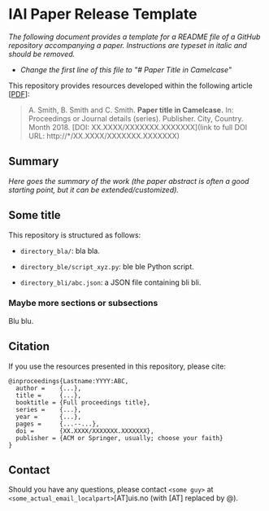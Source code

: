 # IAI Paper Release Template

*The following document provides a template for a README file of a GitHub repository accompanying a paper. Instructions are typeset in italic and should be removed.*

  * *Change the first line of this file to "# Paper Title in Camelcase"*

This repository provides resources developed within the following article [[PDF](https://arxiv.org/abs/TODO_FIX_LINK)]:

> A. Smith, B. Smith and C. Smith. **Paper title in Camelcase.** In: Proceedings or Journal details (series). Publisher. City, Country. Month 2018. [DOI: XX.XXXX/XXXXXXX.XXXXXXX](link to full DOI URL: http://*/XX.XXXX/XXXXXXX.XXXXXXX)

## Summary

*Here goes the summary of the work (the paper abstract is often a good starting point, but it can be extended/customized).*

## Some title

This repository is structured as follows:

- `directory_bla/`: bla bla.

- `directory_ble/script_xyz.py`: ble ble Python script.

- `directory_bli/abc.json`: a JSON file containing bli bli.

### Maybe more sections or subsections

Blu blu.

## Citation

If you use the resources presented in this repository, please cite:

```
@inproceedings{Lastname:YYYY:ABC,
  author =    {...},
  title =     {...},
  booktitle = {Full proceedings title},
  series =    {...},
  year =      {...},
  pages =     {...--...},
  doi =       {XX.XXXX/XXXXXXX.XXXXXXX},
  publisher = {ACM or Springer, usually; choose your faith}
}
```

## Contact

Should you have any questions, please contact `<some guy>` at `<some_actual_email_localpart>`[AT]uis.no (with [AT] replaced by @).
